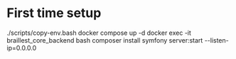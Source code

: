 # First time setup
./scripts/copy-env.bash
docker compose up -d
docker exec -it braillest_core_backend bash
composer install
symfony server:start --listen-ip=0.0.0.0

